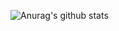 ![Anurag's github stats](https://github-readme-stats.vercel.app/api?username=comet-z&show_icons=true&theme=midnight-purple)
<!-- Hello!-->


